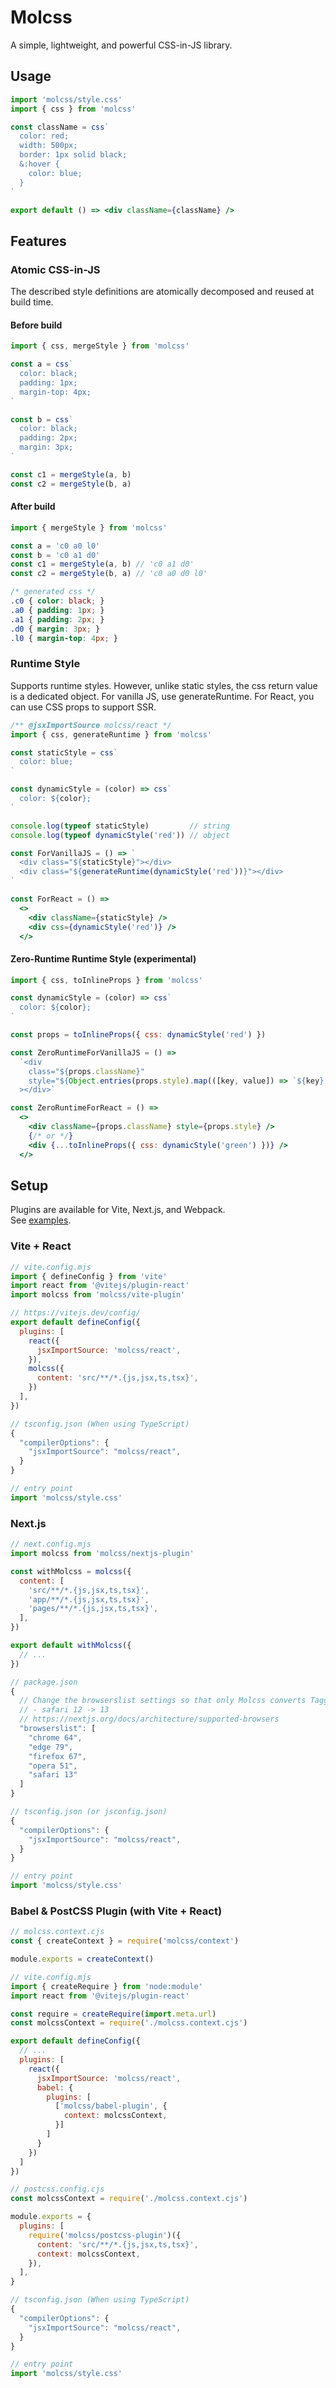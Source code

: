 # Molcss

A simple, lightweight, and powerful CSS-in-JS library.

## Usage

```jsx
import 'molcss/style.css'
import { css } from 'molcss'

const className = css`
  color: red;
  width: 500px;
  border: 1px solid black;
  &:hover {
    color: blue;
  }
`

export default () => <div className={className} />
```

## Features

### Atomic CSS-in-JS

The described style definitions are atomically decomposed and reused at build time.

#### Before build

```js
import { css, mergeStyle } from 'molcss'

const a = css`
  color: black;
  padding: 1px;
  margin-top: 4px;
`

const b = css`
  color: black;
  padding: 2px;
  margin: 3px;
`

const c1 = mergeStyle(a, b)
const c2 = mergeStyle(b, a)
```

#### After build

```js
import { mergeStyle } from 'molcss'

const a = 'c0 a0 l0'
const b = 'c0 a1 d0'
const c1 = mergeStyle(a, b) // 'c0 a1 d0'
const c2 = mergeStyle(b, a) // 'c0 a0 d0 l0'
```

```css
/* generated css */
.c0 { color: black; }
.a0 { padding: 1px; }
.a1 { padding: 2px; }
.d0 { margin: 3px; }
.l0 { margin-top: 4px; }
```

### Runtime Style

Supports runtime styles. However, unlike static styles, the css return value is a dedicated object.
For vanilla JS, use generateRuntime. For React, you can use CSS props to support SSR.

```jsx
/** @jsxImportSource molcss/react */
import { css, generateRuntime } from 'molcss'

const staticStyle = css`
  color: blue;
`

const dynamicStyle = (color) => css`
  color: ${color};
`

console.log(typeof staticStyle)         // string
console.log(typeof dynamicStyle('red')) // object

const ForVanillaJS = () => `
  <div class="${staticStyle}"></div>
  <div class="${generateRuntime(dynamicStyle('red'))}"></div>
`

const ForReact = () =>
  <>
    <div className={staticStyle} />
    <div css={dynamicStyle('red')} />
  </>
```

#### Zero-Runtime Runtime Style (experimental)

```jsx
import { css, toInlineProps } from 'molcss'

const dynamicStyle = (color) => css`
  color: ${color};
`

const props = toInlineProps({ css: dynamicStyle('red') })

const ZeroRuntimeForVanillaJS = () =>
  `<div
    class="${props.className}"
    style="${Object.entries(props.style).map(([key, value]) => `${key}:${value};`).join('')}"
  ></div>`

const ZeroRuntimeForReact = () =>
  <>
    <div className={props.className} style={props.style} />
    {/* or */}
    <div {...toInlineProps({ css: dynamicStyle('green') })} />
  </>
```

## Setup

Plugins are available for Vite, Next.js, and Webpack.  
See [examples](https://github.com/iMasanari/molcss/tree/main/examples).

### Vite + React

```js
// vite.config.mjs
import { defineConfig } from 'vite'
import react from '@vitejs/plugin-react'
import molcss from 'molcss/vite-plugin'

// https://vitejs.dev/config/
export default defineConfig({
  plugins: [
    react({
      jsxImportSource: 'molcss/react',
    }),
    molcss({
      content: 'src/**/*.{js,jsx,ts,tsx}',
    })
  ],
})
```

```js
// tsconfig.json (When using TypeScript)
{
  "compilerOptions": {
    "jsxImportSource": "molcss/react",
  }
}
```

```js
// entry point
import 'molcss/style.css'
```

### Next.js

```js
// next.config.mjs
import molcss from 'molcss/nextjs-plugin'

const withMolcss = molcss({
  content: [
    'src/**/*.{js,jsx,ts,tsx}',
    'app/**/*.{js,jsx,ts,tsx}',
    'pages/**/*.{js,jsx,ts,tsx}',
  ],
})

export default withMolcss({
  // ...
})
```

```js
// package.json
{
  // Change the browserslist settings so that only Molcss converts Tagged templates.
  // - safari 12 -> 13
  // https://nextjs.org/docs/architecture/supported-browsers
  "browserslist": [
    "chrome 64",
    "edge 79",
    "firefox 67",
    "opera 51",
    "safari 13"
  ]
}
```

```js
// tsconfig.json (or jsconfig.json)
{
  "compilerOptions": {
    "jsxImportSource": "molcss/react",
  }
}
```

```js
// entry point
import 'molcss/style.css'
```

### Babel & PostCSS Plugin (with Vite + React)

```js
// molcss.context.cjs
const { createContext } = require('molcss/context')

module.exports = createContext()
```

```js
// vite.config.mjs
import { createRequire } from 'node:module'
import react from '@vitejs/plugin-react'

const require = createRequire(import.meta.url)
const molcssContext = require('./molcss.context.cjs')

export default defineConfig({
  // ...
  plugins: [
    react({
      jsxImportSource: 'molcss/react',
      babel: {
        plugins: [
          ['molcss/babel-plugin', {
            context: molcssContext,
          }]
        ]
      }
    })
  ]
})
```

```js
// postcss.config.cjs
const molcssContext = require('./molcss.context.cjs')

module.exports = {
  plugins: [
    require('molcss/postcss-plugin')({
      content: 'src/**/*.{js,jsx,ts,tsx}',
      context: molcssContext,
    }),
  ],
}
```

```js
// tsconfig.json (When using TypeScript)
{
  "compilerOptions": {
    "jsxImportSource": "molcss/react",
  }
}
```

```js
// entry point
import 'molcss/style.css'
```


